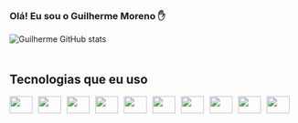 ### Olá! Eu sou o Guilherme Moreno ✋

<div style="display: inline-block; margin-bottom: 20px;">
  <img style="margin-right: 40px;" src="https://github-readme-stats.vercel.app/api?username=Gui250&show_icons=true&theme=radical" alt="Guilherme GitHub stats" />
</div>

## Tecnologias que eu uso

<div style="display: flex; align-items: center; gap: 10px;">
  <img height="30" width="40" src="https://cdn.jsdelivr.net/gh/devicons/devicon@latest/icons/bootstrap/bootstrap-original.svg" />
  <img height="30" width="40" src="https://cdn.jsdelivr.net/gh/devicons/devicon@latest/icons/tailwindcss/tailwindcss-original.svg" />
  <img height="30" width="40" src="https://cdn.jsdelivr.net/gh/devicons/devicon@latest/icons/figma/figma-original.svg"  />
  <img height="30" width="40" src="https://cdn.jsdelivr.net/gh/devicons/devicon@latest/icons/python/python-original.svg" />        
  <img height="30" width="40" src="https://cdn.jsdelivr.net/gh/devicons/devicon@latest/icons/javascript/javascript-original.svg" />
  <img height="30" width="40" src="https://cdn.jsdelivr.net/gh/devicons/devicon@latest/icons/typescript/typescript-original.svg" />
  <img height="30" width="40" src="https://cdn.jsdelivr.net/gh/devicons/devicon@latest/icons/nodejs/nodejs-original-wordmark.svg" />
  <img height="30" width="40" src="https://cdn.jsdelivr.net/gh/devicons/devicon@latest/icons/react/react-original.svg" />
  <img height="30" width="40" src="https://cdn.jsdelivr.net/gh/devicons/devicon@latest/icons/html5/html5-original-wordmark.svg" />
  <img height="30" width="40" src="https://cdn.jsdelivr.net/gh/devicons/devicon@latest/icons/css3/css3-original.svg" />
</div>
